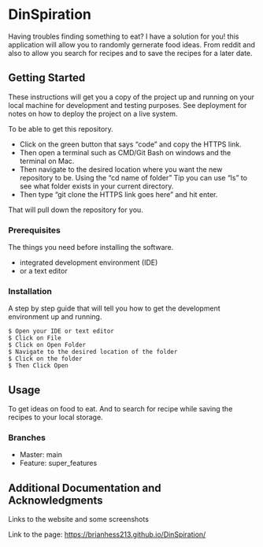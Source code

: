 # DinSpiration

Having troubles finding something to eat? I have a solution for you! this application will allow you to randomly gernerate food ideas. From reddit and also to allow you search for recipes and to save the recipes for a later date.

## Getting Started

These instructions will get you a copy of the project up and running on your local machine for development and testing purposes. See deployment for notes on how to deploy the project on a live system.

To be able to get this repository. 

* Click on the green button that says “code” and copy the HTTPS link. 
* Then open a terminal such as CMD/Git Bash on windows and the terminal on Mac. 
* Then navigate to the desired location where you want the new repository to be. Using the “cd name of folder” Tip you can use “ls” to see what folder exists in your current directory. 
* Then type “git clone the HTTPS link goes here” and hit enter. 

That will pull down the repository for you.

### Prerequisites

The things you need before installing the software.

* integrated development environment (IDE)
* or a text editor

### Installation

A step by step guide that will tell you how to get the development environment up and running.

```
$ Open your IDE or text editor
$ Click on File
$ Click on Open Folder
$ Navigate to the desired location of the folder 
$ Click on the folder
$ Then Click Open
```
## Usage

To get ideas on food to eat. And to search for recipe while saving the recipes to your local storage.


### Branches

* Master: main
* Feature: super_features

## Additional Documentation and Acknowledgments

 Links to the website and some screenshots

Link to the page: https://brianhess213.github.io/DinSpiration/
